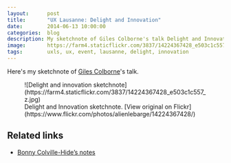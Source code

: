 ```yaml
---
layout:      post
title:       "UX Lausanne: Delight and Innovation"
date:        2014-06-13 10:00:00
categories:  blog
description: My sketchnote of Giles Colborne's talk Delight and Innovation
image:       https://farm4.staticflickr.com/3837/14224367428_e503c1c557_z.jpg
tags:        uxls, ux, event, lausanne, delight, innovation
---
```


Here's my sketchnote of [Giles Colborne](https://twitter.com/gilescolborne)'s talk.

<figure>
![Delight and innovation sketchnote](https://farm4.staticflickr.com/3837/14224367428_e503c1c557_z.jpg)
  <figcaption>Delight and Innovation sketchnote. [View original on Flickr](https://www.flickr.com/photos/alienlebarge/14224367428/)</figcaption>
</figure>

## Related links

- [Bonny Colville-Hide’s notes](http://rockpooldigitalux.tumblr.com/post/86496010801/designing-for-delight-giles-colborne-ux)
